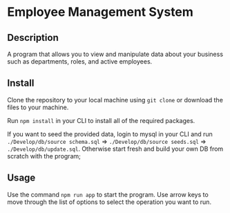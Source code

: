 # Employee Management System

## Description
A program that allows you to view and manipulate data about your business such as departments, roles, and active employees.

## Install
Clone the repository to your local machine using ```git clone``` or download the files to your machine.

Run ```npm install``` in your CLI to install all of the required packages.

If you want to seed the provided data, login to mysql in your CLI and run ```./Develop/db/source schema.sql``` => ```./Develop/db/source seeds.sql``` => ```./Develop/db/update.sql```. Otherwise start fresh and build your own DB from scratch with the program;

## Usage
Use the command ```npm run app``` to start the program.
Use arrow keys to move through the list of options to select the operation you want to run.